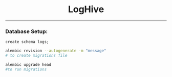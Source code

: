 <h1 align="center">LogHive</h1>
<hr> 


### Database Setup:
```postgresql
create schema logs;
```


```bash
alembic revision --autogenerate -m "message"
# to create migrations file 

alembic upgrade head
#to run migrations
```